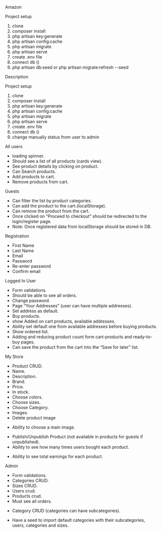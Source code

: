 Amazon

Project setup
1) clone
2) composer install
3) php artisan key:generate
4) php artisan config:cache
5) php artisan migrate
6) php artisan serve
7) create .env file
8) connect db ()
9) php artisan db:seed or php artisan migrate:refresh --seed


Description

Project setup
1) clone
2) composer install
3) php artisan key:generate
4) php artisan config:cache
5) php artisan migrate
6) php artisan serve
7) create .env file
8) connect db ()
9) change manually status from user to admin

All users
+ loading spinner.
+ Should see a list of all products (cards view).
+ See product details by clicking on product.
+ Can Search products.
+ Add products to cart.
+ Remove products from cart.

Guests
+ Can filter the list by product categories.
+ Can add the product to the cart.(localStorage).
+ Can remove the product from the cart.
+ Once clicked on “Proceed to checkout” should be redirected to the login/register page.
+ Note: Once registered data from localStorage should be stored in DB.

Registration
+ First Name
+ Last Name
+ Email
+ Password
+ Re-enter password
+ Confirm email

Logged In User
+ Form validations.
+ Should be able to see all orders.
+ Change password.
+ Page “Your Addresses” (user can have multiple addresses).
+ Set address as default.
+ Buy products.
+ show Added on cart products, available addresses.
+ Ability set default one from available addresses before buying products.
+ Show ordered list.
+ Adding and reducing product count form cart-products and ready-to-buy pages.
+ Can save the product from the cart into the “Save for later” list.

My Store
+ Product CRUD.
+ Name.
+ Description.
+ Brand.
+ Price.
+ In stock.
+ Choose colors.
+ Choose sizes.
+ Choose Category.
+ Images.
+ Delete product image
- Ability to choose a main image.
+ Publish/Unpublish Product (not available in products for guests if unpublished).
+ Ability to see how many times users bought each product.
- Ability to see total earnings for each product.

Admin
+ Form validations.
+ Categories CRUD.
+ Sizes CRUD.
+ Users crud.
+ Products crud.
+ Must see all orders.
- Category CRUD (categories can have subcategories).
+ Have a seed to import default categories with their subcategories, users, categories and sizes.
